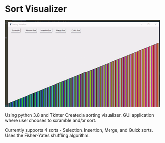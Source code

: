 # Sort Visualizer

 
![Output sample](https://github.com/mpstepan/Sort-Visualization/blob/master/example.gif)

Using python 3.8 and TkInter
Created a sorting visualizer. GUI application where user chooses to scramble and/or sort. 

Currently supports 4 sorts - Selection, Insertion, Merge, and Quick sorts. 
Uses the Fisher-Yates shuffling algorithm. 
